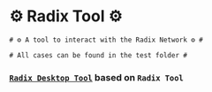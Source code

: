 # ⚙️ Radix Tool ⚙️

```shell
# ⚙️ A tool to interact with the Radix Network ⚙️ #

# All cases can be found in the test folder #
```
### [`Radix Desktop Tool`](https://github.com/atlantis-l/Radix-Desktop-Tool) based on `Radix Tool`
